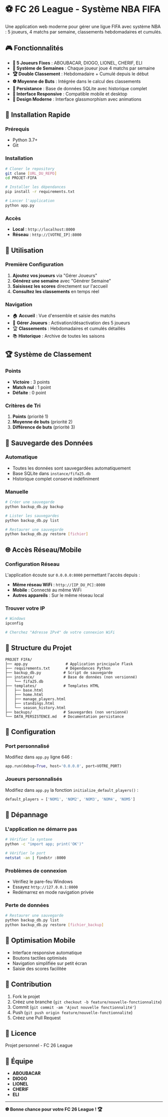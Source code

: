 # ⚽ FC 26 League - Système NBA FIFA

Une application web moderne pour gérer une ligue FIFA avec système NBA : 5 joueurs, 4 matchs par semaine, classements hebdomadaires et cumulés.

## 🎮 **Fonctionnalités**

- **👥 5 Joueurs Fixes** : ABOUBACAR, DIOGO, LIONEL, CHERIF, ELI
- **📅 Système de Semaines** : Chaque joueur joue 4 matchs par semaine
- **🏆 Double Classement** : Hebdomadaire + Cumulé depuis le début
- **⚽ Moyenne de Buts** : Intégrée dans le calcul des classements
- **💾 Persistance** : Base de données SQLite avec historique complet
- **📱 Interface Responsive** : Compatible mobile et desktop
- **🎨 Design Moderne** : Interface glassmorphism avec animations

## 🚀 **Installation Rapide**

### Prérequis
- Python 3.7+
- Git

### Installation
```bash
# Cloner le repository
git clone [URL_DU_REPO]
cd PROJET-FIFA

# Installer les dépendances
pip install -r requirements.txt

# Lancer l'application
python app.py
```

### Accès
- **Local** : `http://localhost:8000`
- **Réseau** : `http://[VOTRE_IP]:8000`

## 📱 **Utilisation**

### Première Configuration
1. **Ajoutez vos joueurs** via "Gérer Joueurs"
2. **Générez une semaine** avec "Générer Semaine"
3. **Saisissez les scores** directement sur l'accueil
4. **Consultez les classements** en temps réel

### Navigation
- 🏠 **Accueil** : Vue d'ensemble et saisie des matchs
- 👥 **Gérer Joueurs** : Activation/désactivation des 5 joueurs
- 🏆 **Classements** : Hebdomadaires et cumulés détaillés
- 📚 **Historique** : Archive de toutes les saisons

## 🏆 **Système de Classement**

### Points
- **Victoire** : 3 points
- **Match nul** : 1 point  
- **Défaite** : 0 point

### Critères de Tri
1. **Points** (priorité 1)
2. **Moyenne de buts** (priorité 2)
3. **Différence de buts** (priorité 3)

## 💾 **Sauvegarde des Données**

### Automatique
- Toutes les données sont sauvegardées automatiquement
- Base SQLite dans `instance/fifa25.db`
- Historique complet conservé indéfiniment

### Manuelle
```bash
# Créer une sauvegarde
python backup_db.py backup

# Lister les sauvegardes
python backup_db.py list

# Restaurer une sauvegarde
python backup_db.py restore [fichier]
```

## 🌐 **Accès Réseau/Mobile**

### Configuration Réseau
L'application écoute sur `0.0.0.0:8000` permettant l'accès depuis :
- **Même réseau WiFi** : `http://[IP_DU_PC]:8000`
- **Mobile** : Connecté au même WiFi
- **Autres appareils** : Sur le même réseau local

### Trouver votre IP
```bash
# Windows
ipconfig

# Cherchez "Adresse IPv4" de votre connexion WiFi
```

## 📁 **Structure du Projet**

```
PROJET FIFA/
├── app.py                 # Application principale Flask
├── requirements.txt       # Dépendances Python
├── backup_db.py          # Script de sauvegarde
├── instance/             # Base de données (non versionné)
│   └── fifa25.db
├── templates/            # Templates HTML
│   ├── base.html
│   ├── home.html
│   ├── manage_players.html
│   ├── standings.html
│   └── season_history.html
├── backups/              # Sauvegardes (non versionné)
└── DATA_PERSISTENCE.md   # Documentation persistance
```

## 🔧 **Configuration**

### Port personnalisé
Modifiez dans `app.py` ligne 646 :
```python
app.run(debug=True, host='0.0.0.0', port=VOTRE_PORT)
```

### Joueurs personnalisés
Modifiez dans `app.py` la fonction `initialize_default_players()` :
```python
default_players = ['NOM1', 'NOM2', 'NOM3', 'NOM4', 'NOM5']
```

## 🐛 **Dépannage**

### L'application ne démarre pas
```bash
# Vérifier la syntaxe
python -c "import app; print('OK')"

# Vérifier le port
netstat -an | findstr :8000
```

### Problèmes de connexion
- Vérifiez le pare-feu Windows
- Essayez `http://127.0.0.1:8000`
- Redémarrez en mode navigation privée

### Perte de données
```bash
# Restaurer une sauvegarde
python backup_db.py list
python backup_db.py restore [fichier_backup]
```

## 📱 **Optimisation Mobile**

- Interface responsive automatique
- Boutons tactiles optimisés
- Navigation simplifiée sur petit écran
- Saisie des scores facilitée

## 🤝 **Contribution**

1. Fork le projet
2. Créez une branche (`git checkout -b feature/nouvelle-fonctionnalite`)
3. Commit (`git commit -am 'Ajout nouvelle fonctionnalité'`)
4. Push (`git push origin feature/nouvelle-fonctionnalite`)
5. Créez une Pull Request

## 📄 **Licence**

Projet personnel - FC 26 League

## 👥 **Équipe**

- **ABOUBACAR**
- **DIOGO**
- **LIONEL**
- **CHERIF**
- **ELI**

---

**⚽ Bonne chance pour votre FC 26 League ! 🏆**
